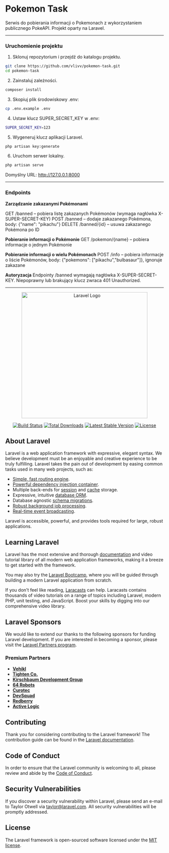 # Pokemon Task 

Serwis do pobierania informacji o Pokemonach z wykorzystaniem publicznego PokeAPI. Projekt oparty na Laravel.

---
### Uruchomienie projektu

1. Sklonuj repozytorium i przejdź do katalogu projektu.
```bash
git clone https://github.com/vlivv/pokemon-task.git
cd pokemon-task
```

2. Zainstaluj zależności.
```bash
composer install
```

3. Skopiuj plik środowiskowy .env:
```bash
cp .env.example .env
```

4. Ustaw klucz SUPER_SECRET_KEY w .env:
```bash
SUPER_SECRET_KEY=123
```

5. Wygeneruj klucz aplikacji Laravel.
```bash
php artisan key:generate
```

6. Uruchom serwer lokalny.
```bash
php artisan serve
```

Domyślny URL: http://127.0.0.1:8000

---

### Endpoints

**Zarządzanie zakazanymi Pokémonami**

GET /banned – pobiera listę zakazanych Pokémonów (wymaga nagłówka X-SUPER-SECRET-KEY)
POST /banned – dodaje zakazanego Pokémona, body: {"name": "pikachu"}
DELETE /banned/{id} – usuwa zakazanego Pokémona po ID

**Pobieranie informacji o Pokémonie**
GET /pokemon/{name} – pobiera informacje o jednym Pokémonie

**Pobieranie informacji o wielu Pokémonach**
POST /info – pobiera informacje o liście Pokémonów, body: {"pokemons": ["pikachu","bulbasaur"]}, ignoruje zakazane

**Autoryzacja**
Endpointy /banned wymagają nagłówka X-SUPER-SECRET-KEY.
Niepoprawny lub brakujący klucz zwraca 401 Unauthorized.


---



<p align="center"><a href="https://laravel.com" target="_blank"><img src="https://raw.githubusercontent.com/laravel/art/master/logo-lockup/5%20SVG/2%20CMYK/1%20Full%20Color/laravel-logolockup-cmyk-red.svg" width="400" alt="Laravel Logo"></a></p>

<p align="center">
<a href="https://github.com/laravel/framework/actions"><img src="https://github.com/laravel/framework/workflows/tests/badge.svg" alt="Build Status"></a>
<a href="https://packagist.org/packages/laravel/framework"><img src="https://img.shields.io/packagist/dt/laravel/framework" alt="Total Downloads"></a>
<a href="https://packagist.org/packages/laravel/framework"><img src="https://img.shields.io/packagist/v/laravel/framework" alt="Latest Stable Version"></a>
<a href="https://packagist.org/packages/laravel/framework"><img src="https://img.shields.io/packagist/l/laravel/framework" alt="License"></a>
</p>

## About Laravel

Laravel is a web application framework with expressive, elegant syntax. We believe development must be an enjoyable and creative experience to be truly fulfilling. Laravel takes the pain out of development by easing common tasks used in many web projects, such as:

- [Simple, fast routing engine](https://laravel.com/docs/routing).
- [Powerful dependency injection container](https://laravel.com/docs/container).
- Multiple back-ends for [session](https://laravel.com/docs/session) and [cache](https://laravel.com/docs/cache) storage.
- Expressive, intuitive [database ORM](https://laravel.com/docs/eloquent).
- Database agnostic [schema migrations](https://laravel.com/docs/migrations).
- [Robust background job processing](https://laravel.com/docs/queues).
- [Real-time event broadcasting](https://laravel.com/docs/broadcasting).

Laravel is accessible, powerful, and provides tools required for large, robust applications.

## Learning Laravel

Laravel has the most extensive and thorough [documentation](https://laravel.com/docs) and video tutorial library of all modern web application frameworks, making it a breeze to get started with the framework.

You may also try the [Laravel Bootcamp](https://bootcamp.laravel.com), where you will be guided through building a modern Laravel application from scratch.

If you don't feel like reading, [Laracasts](https://laracasts.com) can help. Laracasts contains thousands of video tutorials on a range of topics including Laravel, modern PHP, unit testing, and JavaScript. Boost your skills by digging into our comprehensive video library.

## Laravel Sponsors

We would like to extend our thanks to the following sponsors for funding Laravel development. If you are interested in becoming a sponsor, please visit the [Laravel Partners program](https://partners.laravel.com).

### Premium Partners

- **[Vehikl](https://vehikl.com)**
- **[Tighten Co.](https://tighten.co)**
- **[Kirschbaum Development Group](https://kirschbaumdevelopment.com)**
- **[64 Robots](https://64robots.com)**
- **[Curotec](https://www.curotec.com/services/technologies/laravel)**
- **[DevSquad](https://devsquad.com/hire-laravel-developers)**
- **[Redberry](https://redberry.international/laravel-development)**
- **[Active Logic](https://activelogic.com)**

## Contributing

Thank you for considering contributing to the Laravel framework! The contribution guide can be found in the [Laravel documentation](https://laravel.com/docs/contributions).

## Code of Conduct

In order to ensure that the Laravel community is welcoming to all, please review and abide by the [Code of Conduct](https://laravel.com/docs/contributions#code-of-conduct).

## Security Vulnerabilities

If you discover a security vulnerability within Laravel, please send an e-mail to Taylor Otwell via [taylor@laravel.com](mailto:taylor@laravel.com). All security vulnerabilities will be promptly addressed.

## License

The Laravel framework is open-sourced software licensed under the [MIT license](https://opensource.org/licenses/MIT).
